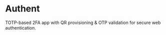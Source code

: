 # Authent
TOTP-based 2FA app with QR provisioning &amp; OTP validation for secure web authentication.
